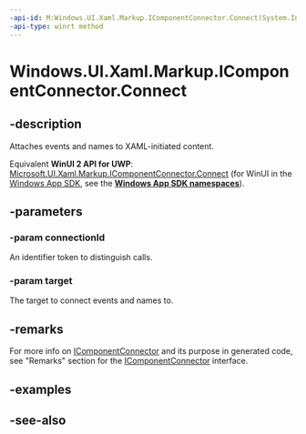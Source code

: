 ```yaml
---
-api-id: M:Windows.UI.Xaml.Markup.IComponentConnector.Connect(System.Int32,System.Object)
-api-type: winrt method
---
```


<!-- Method syntax
public void Connect(System.Int32 connectionId, System.Object target)
-->

# Windows.UI.Xaml.Markup.IComponentConnector.Connect

## -description
Attaches events and names to XAML-initiated content.

Equivalent **WinUI 2 API for UWP**: [Microsoft.UI.Xaml.Markup.IComponentConnector.Connect](/windows/winui/api/microsoft.ui.xaml.markup.icomponentconnector.connect) (for WinUI in the [Windows App SDK](/windows/apps/windows-app-sdk/), see the **[Windows App SDK namespaces](/windows/windows-app-sdk/api/winrt/)**).

## -parameters
### -param connectionId
An identifier token to distinguish calls.

### -param target
The target to connect events and names to.

## -remarks
For more info on [IComponentConnector](icomponentconnector.md) and its purpose in generated code, see "Remarks" section for the [IComponentConnector](icomponentconnector.md) interface.

## -examples

## -see-also
